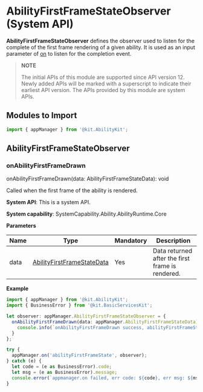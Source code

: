 # AbilityFirstFrameStateObserver (System API)

**AbilityFirstFrameStateObserver** defines the observer used to listen for the complete of the first frame rendering of a given ability. It is used as an input parameter of [on](js-apis-app-ability-appManager-sys.md#appmanageronabilityfirstframestate12) to listen for the completion event.

> **NOTE**
>
> The initial APIs of this module are supported since API version 12. Newly added APIs will be marked with a superscript to indicate their earliest API version.
> The APIs provided by this module are system APIs.

## Modules to Import

```ts
import { appManager } from '@kit.AbilityKit';
```

## AbilityFirstFrameStateObserver

### onAbilityFirstFrameDrawn

onAbilityFirstFrameDrawn(data: AbilityFirstFrameStateData): void

Called when the first frame of the ability is rendered.

**System API**: This is a system API.

**System capability**: SystemCapability.Ability.AbilityRuntime.Core

**Parameters**

| Name| Type| Mandatory| Description|
| -------- | -------- | -------- | -------- |
| data | [AbilityFirstFrameStateData](js-apis-inner-application-abilityFirstFrameStateData-sys.md) | Yes| Data returned after the first frame is rendered.|

**Example**

```ts
import { appManager } from '@kit.AbilityKit';
import { BusinessError } from '@kit.BasicServicesKit';

let observer: appManager.AbilityFirstFrameStateObserver = {
  onAbilityFirstFrameDrawn(data: appManager.AbilityFirstFrameStateData) {
    console.info(`onAbilityFirstFrameDrawn success, abilityFirstFrameStateData: ${data}.`);
  }
};

try {
  appManager.on('abilityFirstFrameState', observer);
} catch (e) {
  let code = (e as BusinessError).code;
  let msg = (e as BusinessError).message;
  console.error(`appmanager.on failed, err code: ${code}, err msg: ${msg}.`);
}
```
